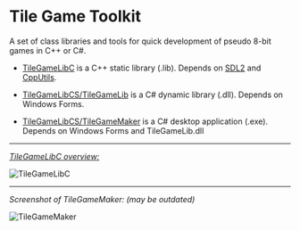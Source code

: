 # Tile Game Toolkit
A set of class libraries and tools for quick development of pseudo 8-bit games in C++ or C#.

- [TileGameLibC](https://github.com/FernandoAiresCastello/TileGameToolkit/tree/master/TileGameLibC) is a C++ static library (.lib). Depends on [SDL2](https://www.libsdl.org/) and [CppUtils](https://github.com/FernandoAiresCastello/CppUtils).

- [TileGameLibCS/TileGameLib](https://github.com/FernandoAiresCastello/TileGameToolkit/tree/master/TileGameLibCS/TileGameLib) is a C# dynamic library (.dll). Depends on Windows Forms.

- [TileGameLibCS/TileGameMaker](https://github.com/FernandoAiresCastello/TileGameToolkit/tree/master/TileGameLibCS/TileGameMaker) is a C# desktop application (.exe). Depends on Windows Forms and TileGameLib.dll

---

*[TileGameLibC overview:](https://app.diagrams.net/#G1NrkAArw2Rzq2ac2MTr8jZZ5TvgXNFJ4F)*

![TileGameLibC](https://raw.githubusercontent.com/FernandoAiresCastello/TileGameToolkit/master/Images/TileGameLibC.png)

---

*Screenshot of TileGameMaker: (may be outdated)*

![TileGameMaker](https://raw.githubusercontent.com/FernandoAiresCastello/TileGameToolkit/master/Images/TileGameMaker.png)
